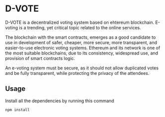 # D-VOTE

D-VOTE is a decentralized voting system based on ehtereum blockchain. E-voting is a trending, yet critical topic related to the online services.

The blockchain with the smart contracts, emerges as a good candidate to use in
development of safer, cheaper, more secure, more transparent, and easier-to-use electronic voting systems. Ethereum and its network is one of the most suitable blockchains, due to its consistency, widespread use, and provision of smart contracts logic.

An e-voting system must be secure, as it should not allow duplicated votes and be fully transparent, while protecting the privacy of the attendees.

## Usage

Install all the dependencies by running this command

```
npm install
```
